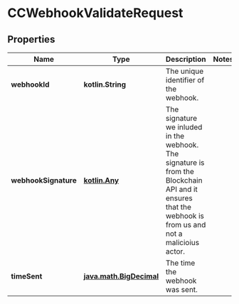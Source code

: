 
# CCWebhookValidateRequest

## Properties
Name | Type | Description | Notes
------------ | ------------- | ------------- | -------------
**webhookId** | **kotlin.String** | The unique identifier of the webhook.  | 
**webhookSignature** | [**kotlin.Any**](.md) | The signature we inluded in the webhook. The signature is from the Blockchain API and it ensures that the webhook is from us and not a malicioius actor.  | 
**timeSent** | [**java.math.BigDecimal**](java.math.BigDecimal.md) | The time the webhook was sent.  | 



